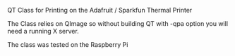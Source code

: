 QT Class for Printing on the Adafruit / Sparkfun Thermal Printer

The Class relies on QImage so without building QT with -qpa option you will need a running X server.

The class was tested on the Raspberry Pi


